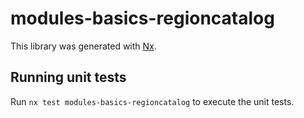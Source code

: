 # modules-basics-regioncatalog

This library was generated with [Nx](https://nx.dev).

## Running unit tests

Run `nx test modules-basics-regioncatalog` to execute the unit tests.
